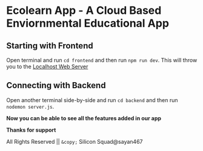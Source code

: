 # Ecolearn App - A Cloud Based Enviornmental Educational App

## Starting with Frontend
Open terminal and run `cd frontend` and then run `npm run dev`. This will throw you to the [Localhost Web Server](http://localhost:5173/)

## Connecting with Backend
Open another terminal side-by-side and run `cd backend` and then run `nodemon server.js`. 

**Now you can be able to see all the features added in our app**

**Thanks for support**

All Rights Reserved ||  `&copy;` Silicon Squad@sayan467

